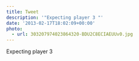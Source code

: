 ```yaml
---
title: Tweet
description: '"Expecting player 3 "'
date: '2013-02-17T18:02:09+00:00'
photo:
  - url: 303207974023864320-BDU2C8ECIAEUUv0.jpg
---
```

Expecting player 3 
